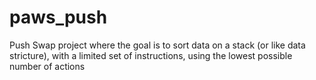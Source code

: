 # paws_push
Push Swap project where the goal is to sort data on a stack (or like data stricture), with a limited set of instructions, using the lowest  possible number of actions
